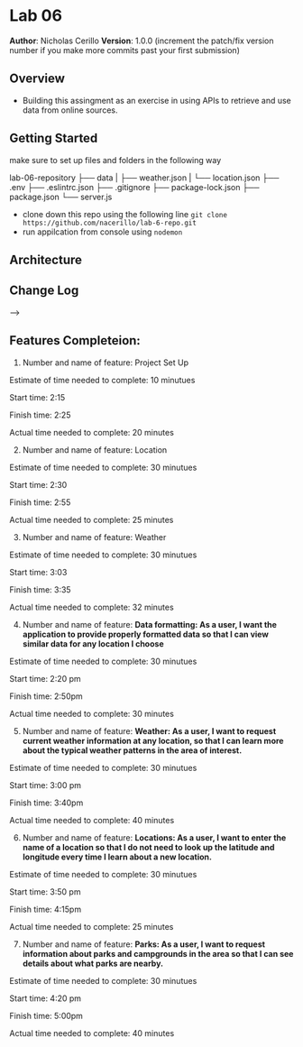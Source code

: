 # Lab 06

**Author**: Nicholas Cerillo
**Version**: 1.0.0 (increment the patch/fix version number if you make more commits past your first submission)

## Overview

- Building this assingment as an exercise in using APIs to retrieve and use data from online sources.

## Getting Started

make sure to set up files and folders in the following way

lab-06-repository
├── data
| ├── weather.json
| └── location.json
├── .env
├── .eslintrc.json
├── .gitignore
├── package-lock.json
├── package.json
└── server.js

- clone down this repo using the following line `git clone https://github.com/nacerillo/lab-6-repo.git`
- run appilcation from console using `nodemon`

## Architecture

<!-- Provide a detailed description of the application design. What technologies (languages, libraries, etc) you're using, and any other relevant design information. -->

## Change Log

<!-- Use this area to document the iterative changes made to your application as each feature is successfully implemented. Use time stamps. Here's an examples:

01-01-2001 4:59pm - Application now has a fully-functional express server, with a GET route for the location resource.

## Credits and Collaborations
<!-- Give credit (and a link) to other people or resources that helped you build this application. -->

-->

## Features Completeion:

1.  Number and name of feature: Project Set Up

Estimate of time needed to complete: 10 minutues

Start time: 2:15

Finish time: 2:25

Actual time needed to complete: 20 minutes

2.  Number and name of feature: Location

Estimate of time needed to complete: 30 minutues

Start time: 2:30

Finish time: 2:55

Actual time needed to complete: 25 minutes

3.  Number and name of feature: Weather

Estimate of time needed to complete: 30 minutues

Start time: 3:03

Finish time: 3:35

Actual time needed to complete: 32 minutes

4.  Number and name of feature: **Data formatting: As a user, I want the application to provide properly formatted data so that I can view similar data for any location I choose**

Estimate of time needed to complete: 30 minutues

Start time: 2:20 pm

Finish time: 2:50pm

Actual time needed to complete: 30 minutes

5.  Number and name of feature: **Weather: As a user, I want to request current weather information at any location, so that I can learn more about the typical weather patterns in the area of interest.**

Estimate of time needed to complete: 30 minutues

Start time: 3:00 pm

Finish time: 3:40pm

Actual time needed to complete: 40 minutes

6.  Number and name of feature: **Locations: As a user, I want to enter the name of a location so that I do not need to look up the latitude and longitude every time I learn about a new location.**

Estimate of time needed to complete: 30 minutues

Start time: 3:50 pm

Finish time: 4:15pm

Actual time needed to complete: 25 minutes

7.  Number and name of feature: **Parks: As a user, I want to request information about parks and campgrounds in the area so that I can see details about what parks are nearby.**

Estimate of time needed to complete: 30 minutues

Start time: 4:20 pm

Finish time: 5:00pm

Actual time needed to complete: 40 minutes
